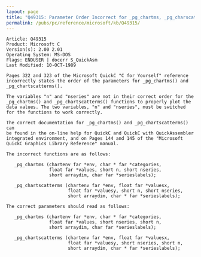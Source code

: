 ```yaml
---
layout: page
title: "Q49315: Parameter Order Incorrect for _pg_chartms, _pg_charscatterms"
permalink: /pubs/pc/reference/microsoft/kb/Q49315/
---
```


	Article: Q49315
	Product: Microsoft C
	Version(s): 2.00 2.01
	Operating System: MS-DOS
	Flags: ENDUSER | docerr S_QuickAsm
	Last Modified: 10-OCT-1989
	
	Pages 322 and 323 of the Microsoft QuickC "C for Yourself" reference
	incorrectly states the order of the parameters for _pg_chartms() and
	_pg_chartscatterms().
	
	The variables "n" and "nseries" are not in their correct order for the
	_pg_chartms() and _pg_chartscatterms() functions to properly plot the
	data values. The two variables, "n" and "nseries", must be switched
	for the functions to work correctly.
	
	The correct documentation for _pg_chartms() and _pg_chartscatterms() can
	be found in the on-line help for QuickC and QuickC with QuickAssembler
	integrated environment, and on Pages 144 and 145 of the "Microsoft
	QuickC Graphics Library Reference" manual.
	
	The incorrect functions are as follows:
	
	   _pg_chartms (chartenv far *env, char * far *categories,
	                float far *values, short n, short nseries,
	                short arraydim, char far *serieslabels);
	
	   _pg_chartscatterms (chartenv far *env, float far *valuesx,
	                       float far *valuesy, short n, short nseries,
	                       short arraydim, char * far *serieslabels);
	
	The correct parameters should read as follows:
	
	   _pg_chartms (chartenv far *env, char * far *categories,
	                float far *values, short nseries, short n,
	                short arraydim, char far *serieslabels);
	
	   _pg_chartscatterms (chartenv far *env, float far *valuesx,
	                       float far *valuesy, short nseries, short n,
	                       short arraydim, char * far *serieslabels);
